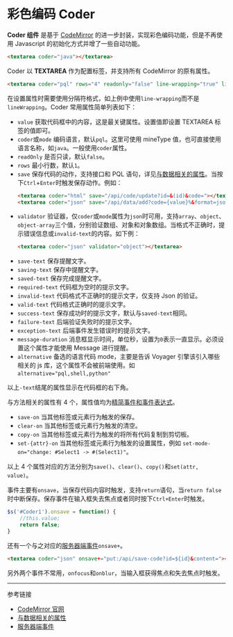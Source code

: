 # 彩色编码 Coder

**Coder 组件** 是基于 [CodeMirror](https://codemirror.net/) 的进一步封装，实现彩色编码功能，但是不再使用 Javascript 的初始化方式并增了一些自动功能。

```html
<textarea coder="java"></textarea>
```

Coder 以 **TEXTAREA** 作为配置标签，并支持所有 CodeMirror 的原有属性。

```html
<textarea coder="pql" rows="4" readonly="false" line-wrapping="true" line-numbers="true"></textarea>
```

在设置属性时需要使用分隔符格式，如上例中使用`line-wrapping`而不是`lineWrapping`。Coder 常用属性简单列表如下：

* `value` 获取代码框中的内容，这是最关键属性。设置值即设置 TEXTAREA 标签的值即可。
* `coder`或`mode` 编码语言，默认`pql`。这里可使用 mineType 值，也可直接使用语言名称，如`java`。一般使用`coder`属性。
* `readOnly` 是否只读，默认`false`。
* `rows` 最小行数，默认`1`。
* `save` 保存代码的动作，支持接口和 PQL 语句，详见[与数据相关的属性](/root.js/data.md)。当按下`Ctrl`+`Enter`时触发保存动作。例如：
    ```html
    <textarea coder="html" save="/api/code/update?id=&(id)&code="></textarea>
    <textarea coder="json" save="/api/data/add?code={value}%&format=json"></textarea>
    ```
* `validator` 验证器，仅`coder`或`mode`属性为`json`时可用，支持`array`、`object`、`object-array`三个值，分别验证数组、对象和对象数组。当格式不正确时，提示错误信息或`invalid-text`的内容。如下例：
    ```html
    <textarea coder="json" validator="object"></textarea>
    ```
* `save-text` 保存提醒文字。
* `saving-text` 保存中提醒文字。
* `saved-text` 保存完成提醒文字。
* `required-text` 代码框为空时的提示文字。
* `invalid-text` 代码格式不正确时的提示文字，仅支持 Json 的验证。
* `valid-text` 代码格式正确时的提示文字。
* `success-text` 保存成功时的提示文字，默认与`saved-text`相同。
* `failure-text` 后端验证失败时的提示文字。
* `exception-text` 后端事件发生错误时的提示文字。
* `message-duration` 消息框显示时间，单位秒，设置为`0`表示一直显示。必须设置这个属性才能使用 Message 进行提醒。
* `alternative` 备选的语言代码 mode，主要是告诉 Voyager 引擎该引入哪些相关的 js 库，这个属性不会被前端使用。如`alternative="pql,shell,python"`

以上`-text`结尾的属性显示在代码框的右下角。

与方法相关的属性有 4 个，属性值均为[精简事件和事件表达式](/root.js/event.md)。

* `save-on` 当其他标签或元素行为触发的保存。
* `clear-on` 当其他标签或元素行为触发的清空。
* `copy-on` 当其他标签或元素行为触发的将所有代码复制到剪切板。
* `set-{attr}-on` 当其他标签或元素行为触发的设置属性，例如 `set-mode-on="change: #Select1 -> #(Select1)"`。

以上 4 个属性对应的方法分别为`save()`、`clear()`、`copy()`和`set(attr, value)`。

事件主要有`onsave`，当保存代码内容时触发，支持`return`语句，当`return false`时中断保存。保存事件在输入框失去焦点或者同时按下`Ctrl+Enter`时触发。

```javascript
$s('#Coder1').onsave = function() {
    //this.value;
    return false;
}
```

还有一个与之对应的[服务器端事件](/root.js/server.md)`onsave+`。

```html
<textarea coder="json" onsave+="put:/api/save-code?id=${id}&content="></textarea>
```

另外两个事件不常用，`onfocus`和`onblur`，当输入框获得焦点和失去焦点时触发。

---
参考链接

* [CodeMirror 官网](https://codemirror.net/)
* [与数据相关的属性](/root.js/data.md)
* [服务器端事件](/root.js/server.md)